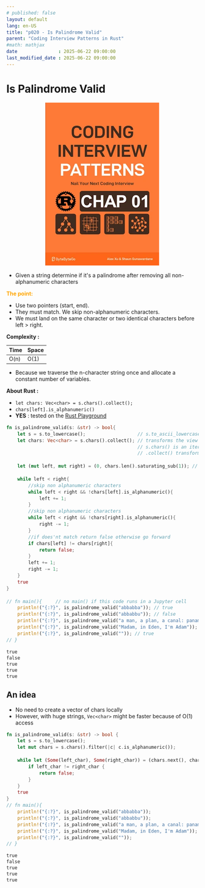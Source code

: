 ```yaml
---
# published: false
layout: default
lang: en-US
title: "p020 - Is Palindrome Valid"
parent: "Coding Interview Patterns in Rust"
#math: mathjax
date               : 2025-06-22 09:00:00
last_modified_date : 2025-06-22 09:00:00
---
```


# Is Palindrome Valid

<div align="center">
<img src="../assets/chap_01.webp" alt="" width="300" loading="lazy"/>
</div>

* Given a string determine if it's a palindrome after removing all non-alphanumeric characters

<span style="color:orange"><b>The point:</b></span>    
* Use two pointers (start, end).
* They must match. We skip non-alphanumeric characters.
* We must land on the same character or two identical characters before left > right.


**Complexity :**

| Time | Space |
|------|-------|
| O(n) | O(1)  |

* Because we traverse the n-character string once and allocate a constant number of variables.





**About Rust :**
* `let chars: Vec<char> = s.chars().collect();`
* `chars[left].is_alphanumeric()`
* **YES** : tested on the [Rust Playground](https://play.rust-lang.org/)

<!-- <span style="color:red"><b>TODO : </b></span> 
* Add comments in the source code        
 -->

<!-- * <span style="color:lime"><b>Preferred solution?</b></span>      -->






```rust
fn is_palindrome_valid(s: &str) -> bool{
    let s = s.to_lowercase();                   // s.to_ascii_lowercase();
    let chars: Vec<char> = s.chars().collect(); // transforms the view into a vector of chars we can iterate on. 
                                                // s.chars() is an iterator
                                                // .collect() transforms the iterator in a collection (otherwise nothing happens)

    let (mut left, mut right) = (0, chars.len().saturating_sub(1)); // right = len - 1 or 0 if len-1 is negative
    
    while left < right{
        //skip non alphanumeric characters
        while left < right && !chars[left].is_alphanumeric(){
            left += 1;
        }
        //skip non alphanumeric characters
        while left < right && !chars[right].is_alphanumeric(){
            right -= 1;
        }
        //if does'nt match return false otherwise go forward
        if chars[left] != chars[right]{
            return false;
        }
        left += 1;
        right -= 1;
    }
    true
}

// fn main(){     // no main() if this code runs in a Jupyter cell 
    println!("{:?}", is_palindrome_valid("abbabba")); // true
    println!("{:?}", is_palindrome_valid("abbabbu")); // false
    println!("{:?}", is_palindrome_valid("a man, a plan, a canal: panama")); // true
    println!("{:?}", is_palindrome_valid("Madam, in Eden, I'm Adam")); // true
    println!("{:?}", is_palindrome_valid("")); // true
// }
```

    true
    false
    true
    true
    true


## An idea
* No need to create a vector of chars locally
* However, with huge strings, `Vec<char>` might be faster because of O(1) access 


```rust
fn is_palindrome_valid(s: &str) -> bool {
    let s = s.to_lowercase();
    let mut chars = s.chars().filter(|c| c.is_alphanumeric());
    
    while let (Some(left_char), Some(right_char)) = (chars.next(), chars.next_back()) {
        if left_char != right_char {
            return false;
        }
    }
    true
}
// fn main(){
    println!("{:?}", is_palindrome_valid("abbabba"));
    println!("{:?}", is_palindrome_valid("abbabbu"));
    println!("{:?}", is_palindrome_valid("a man, a plan, a canal: panama")); // true
    println!("{:?}", is_palindrome_valid("Madam, in Eden, I'm Adam"));
    println!("{:?}", is_palindrome_valid(""));
// }
```

    true
    false
    true
    true
    true

